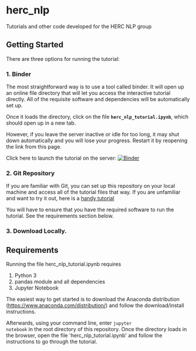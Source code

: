 # herc_nlp
Tutorials and other code developed for the HERC NLP group

## Getting Started
There are three options for running the tutorial:

### 1. Binder
The most straightforward way is to use a tool called binder. It will open up an online file directory that will let you access the interactive tutorial directly. All of the requisite software and dependencies will be automatically set up.

Once it loads the directory, click on the file **`herc_nlp_tutorial.ipynb`**, which should open up in a new tab.

However, if you leave the server inactive or idle for too long, it may shut down automatically and you will lose your progress. Restart it by reopening the link from this page.

Click here to launch the tutorial on the server: [![Binder](https://mybinder.org/badge_logo.svg)](https://mybinder.org/v2/gh/aadadey/herc_nlp/binder)

### 2. Git Repository
If you are familiar with Git, you can set up this repository on your local machine and access all of the tutorial files that way. If you are unfamiliar and want to try it out, here is a [handy tutorial](https://towardsdatascience.com/getting-started-with-git-and-github-6fcd0f2d4ac6)

You will have to ensure that you have the required software to run the tutorial. See the requirements section below.

### 3. Download Locally.

## Requirements
Running the file herc_nlp_tutorial.ipynb requires
1. Python 3
2. pandas module and all dependencies
3. Jupyter Notebook

The easiest way to get started is to download the Anaconda distribution (https://www.anaconda.com/distribution/) and follow the download/install instructions.

Afterwards, using your command line, enter <code>jupyter notebook</code> in the root directory of this repository. Once the directory loads in the browser, open the file 'herc_nlp_tutorial.ipynb' and follow the instructions to go through the tutorial.
